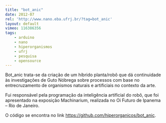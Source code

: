 ```yaml
---
title: "bot_anic"
date: 2012-07
rel: 'http://www.nano.eba.ufrj.br/?tag=bot_anic'
layout: default
vimeo: 116386356
tags:
	- arduino
	- nano
	- hiperorganismos
	- ufrj
	- pesquisa
	- opensource
---
```


Bot_anic trata-se da criação de um híbrido planta/robô que dá continuidade às investigações de Guto Nóbrega sobre processos com base no entrecruzamento de organismos naturais e artificiais no contexto da arte.

Fui responsável pela programação da inteligência artificial do robô, que foi apresentado na exposição Machinarium, realizada no Oi Futuro de Ipanema – Rio de Janeiro.

O código se encontra no link <https://github.com/hiperorganicos/bot_anic>.